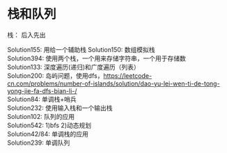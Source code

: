 # 栈和队列

栈： 后入先出

Solution155: 用给一个辅助栈
Solution150: 数组模拟栈  
Solution394: 使用两个栈，一个用来存储字符串，一个用于存储数  
Solution133: 深度遍历(递归)和广度遍历（列表）  
Solution200: 岛屿问题，使用dfs，https://leetcode-cn.com/problems/number-of-islands/solution/dao-yu-lei-wen-ti-de-tong-yong-jie-fa-dfs-bian-li-/  
Solution84: 单调栈+哨兵  
Solution232: 使用输入栈和一个输出栈  
Solution102: 队列的应用  
Solution542: 1)bfs 2)动态规划  
Solution42/84: 单调栈的应用  
Solution239: 单调队列  


